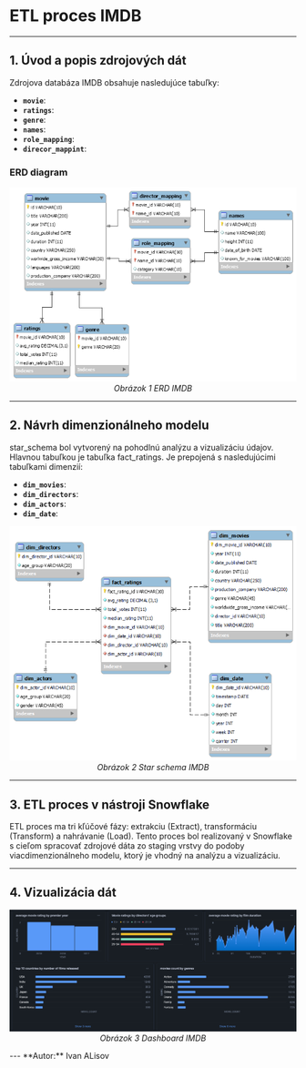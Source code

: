 # ETL proces IMDB 
---
## **1. Úvod a popis zdrojových dát**
Zdrojova databáza IMDB obsahuje nasledujúce tabuľky:
- **`movie`**:
- **`ratings`**:
- **`genre`**:
- **`names`**:
- **`role_mapping`**:
- **`direcor_mappint`**:

### **ERD diagram**
<p align="center">
  <img src="IMDB_ERD.png" alt="ERD Schema">
  <br>
  <em>Obrázok 1 ERD IMDB</em>
</p>

---
## **2. Návrh dimenzionálneho modelu**
star_schema bol vytvorený na pohodlnú analýzu a vizualizáciu údajov. Hlavnou tabuľkou je tabuľka fact_ratings. Je prepojená s nasledujúcimi tabuľkami dimenzií:
- **`dim_movies`**:
- **`dim_directors`**:
- **`dim_actors`**:
- **`dim_date`**:

<p align="center">
  <img src="IMDB_Star_schema.png" alt="Star Schema">
  <br>
  <em>Obrázok 2 Star schema IMDB</em>
</p>






---
## **3. ETL proces v nástroji Snowflake**
ETL proces ma tri kľúčové fázy: extrakciu (Extract), transformáciu (Transform) a nahrávanie (Load). Tento proces bol realizovaný v Snowflake s cieľom spracovať zdrojové dáta zo staging vrstvy do podoby viacdimenzionálneho modelu, ktorý je vhodný na analýzu a vizualizáciu.

---
## **4. Vizualizácia dát**
<p align="center">
  <img src="dashboard_imdb.png" alt="ERD Schema">
  <br>
  <em>Obrázok 3 Dashboard IMDB</em>
</p>
---
**Autor:** Ivan ALisov
